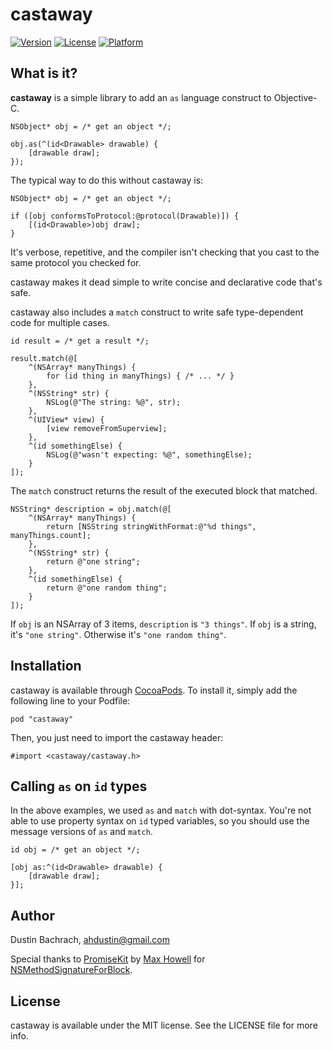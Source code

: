 # castaway

[![Version](https://img.shields.io/cocoapods/v/castaway.svg?style=flat)](http://cocoadocs.org/docsets/castaway)
[![License](https://img.shields.io/cocoapods/l/castaway.svg?style=flat)](http://cocoadocs.org/docsets/castaway)
[![Platform](https://img.shields.io/cocoapods/p/castaway.svg?style=flat)](http://cocoadocs.org/docsets/castaway)

## What is it?

**castaway** is a simple library to add an `as` language construct to Objective-C.

```objc
NSObject* obj = /* get an object */;

obj.as(^(id<Drawable> drawable) {
    [drawable draw];
});
```

The typical way to do this without castaway is:

```objc
NSObject* obj = /* get an object */;

if ([obj conformsToProtocol:@protocol(Drawable)]) {
    [(id<Drawable>)obj draw];
}
```

It's verbose, repetitive, and the compiler isn't checking that you cast to the same protocol you checked for.

castaway makes it dead simple to write concise and declarative code that's safe.

castaway also includes a `match` construct to write safe type-dependent code for multiple cases.

```objc
id result = /* get a result */;

result.match(@[
    ^(NSArray* manyThings) {
        for (id thing in manyThings) { /* ... */ }
    },
    ^(NSString* str) {
        NSLog(@"The string: %@", str);
    },
    ^(UIView* view) {
        [view removeFromSuperview];
    },
    ^(id somethingElse) {
        NSLog(@"wasn't expecting: %@", somethingElse);
    }
]);
```

The `match` construct returns the result of the executed block that matched.

```objc
NSString* description = obj.match(@[
    ^(NSArray* manyThings) {
        return [NSString stringWithFormat:@"%d things", manyThings.count];
    },
    ^(NSString* str) {
        return @"one string";
    },
    ^(id somethingElse) {
        return @"one random thing";
    }
]);
```

If `obj` is an NSArray of 3 items, `description` is `"3 things"`. If `obj` is a string, it's `"one string"`. Otherwise it's `"one random thing"`.

## Installation

castaway is available through [CocoaPods](http://cocoapods.org). To install
it, simply add the following line to your Podfile:

    pod "castaway"

Then, you just need to import the castaway header:

```objc
#import <castaway/castaway.h>
```
    
## Calling `as` on `id` types

In the above examples, we used `as` and `match` with dot-syntax. You're not able to use property syntax on `id` typed variables, so you should use the message versions of `as` and `match`.

```objc
id obj = /* get an object */;

[obj as:^(id<Drawable> drawable) {
    [drawable draw];
}]; 
```

## Author

Dustin Bachrach, ahdustin@gmail.com

Special thanks to [PromiseKit](https://github.com/mxcl/PromiseKit) by [Max Howell](https://github.com/mxcl) for  [NSMethodSignatureForBlock](https://github.com/mxcl/PromiseKit/blob/master/objc/Private/NSMethodSignatureForBlock.m).

## License

castaway is available under the MIT license. See the LICENSE file for more info.

